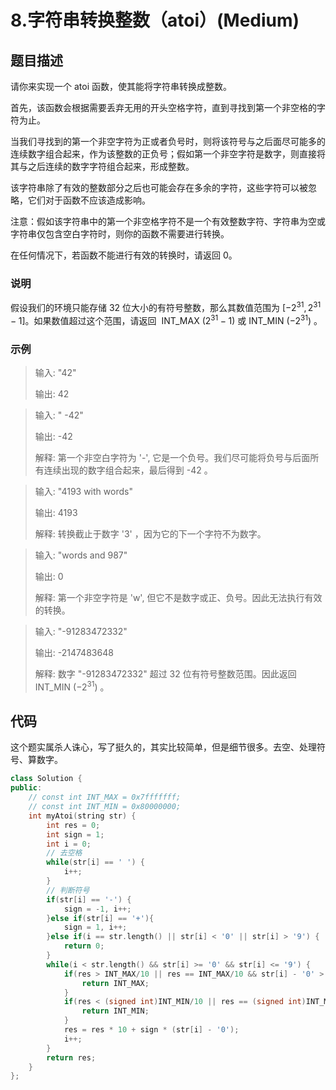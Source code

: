 # 8.字符串转换整数（atoi）(Medium)

## 题目描述

请你来实现一个 atoi 函数，使其能将字符串转换成整数。

首先，该函数会根据需要丢弃无用的开头空格字符，直到寻找到第一个非空格的字符为止。

当我们寻找到的第一个非空字符为正或者负号时，则将该符号与之后面尽可能多的连续数字组合起来，作为该整数的正负号；假如第一个非空字符是数字，则直接将其与之后连续的数字字符组合起来，形成整数。

该字符串除了有效的整数部分之后也可能会存在多余的字符，这些字符可以被忽略，它们对于函数不应该造成影响。

注意：假如该字符串中的第一个非空格字符不是一个有效整数字符、字符串为空或字符串仅包含空白字符时，则你的函数不需要进行转换。

在任何情况下，若函数不能进行有效的转换时，请返回 0。

### 说明

假设我们的环境只能存储 32 位大小的有符号整数，那么其数值范围为 $[−2^{31},  2^{31} − 1]$。如果数值超过这个范围，请返回  INT_MAX ($2^{31} − 1$) 或 INT_MIN ($−2^{31}$) 。

### 示例

> 输入: "42"
> 
> 输出: 42

> 输入: "   -42"
> 
> 输出: -42
> 
> 解释: 第一个非空白字符为 '-', 它是一个负号。我们尽可能将负号与后面所有连续出现的数字组合起来，最后得到 -42 。

> 输入: "4193 with words"
> 
> 输出: 4193
> 
> 解释: 转换截止于数字 '3' ，因为它的下一个字符不为数字。

> 输入: "words and 987"
> 
> 输出: 0
> 
> 解释: 第一个非空字符是 'w', 但它不是数字或正、负号。因此无法执行有效的转换。

> 输入: "-91283472332"
> 
> 输出: -2147483648
> 
> 解释: 数字 "-91283472332" 超过 32 位有符号整数范围。因此返回 INT_MIN ($−2^31$) 。

## 代码

这个题实属杀人诛心，写了挺久的，其实比较简单，但是细节很多。去空、处理符号、算数字。

```c++
class Solution {
public:
    // const int INT_MAX = 0x7fffffff;
    // const int INT_MIN = 0x80000000;
    int myAtoi(string str) {
        int res = 0;
        int sign = 1;
        int i = 0;
        // 去空格
        while(str[i] == ' ') {
            i++;
        }
        // 判断符号
        if(str[i] == '-') {
            sign = -1, i++;
        }else if(str[i] == '+'){
            sign = 1, i++;
        }else if(i == str.length() || str[i] < '0' || str[i] > '9') {
            return 0;
        }
        while(i < str.length() && str[i] >= '0' && str[i] <= '9') {
            if(res > INT_MAX/10 || res == INT_MAX/10 && str[i] - '0' > 7) {
                return INT_MAX;
            }
            if(res < (signed int)INT_MIN/10 || res == (signed int)INT_MIN/10 && str[i] - '0' > 8) {
                return INT_MIN;
            }
            res = res * 10 + sign * (str[i] - '0');
            i++;
        }
        return res;
    }
};
```
